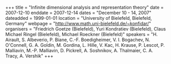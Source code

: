 +++
title = "Infinite dimensional analysis and representation theory"
date = 2007-12-10
enddate = 2007-12-14
dates = "December 10 - 14, 2007"
dateadded = 1999-01-01
location = "University of Bielefeld, Bielefeld, Germany"
webpage = "http://www.math.uni-bielefeld.de/~konfidar/"
organisers = "Friedrich Goetze (Bielefeld), Yuri Kondratiev (Bielefeld), Claus Michael Ringel (Bielefeld), Michael Roeckner (Bielefeld)"
speakers = "H. Airault, S. Albeverio, P. Biane, C.-F. Boedigheimer, V. I. Bogachev, N. O'Connell, G. A. Goldin, M. Gordina, L. Hille, V. Kac, H. Krause, P. Lescot, P. Malliavin, M.-P. Malliavin, D. Pickrell, A. Soshnikov, A. Thalmaier, C. A. Tracy, A. Vershik"
+++
